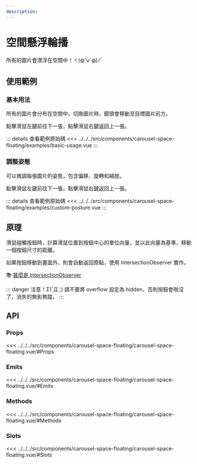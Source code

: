 ```yaml
---
description: 
---
```


<script setup>
import BasicUsage from '../../../src/components/carousel-space-floating/examples/basic-usage.vue'
import CustomPosture from '../../../src/components/carousel-space-floating/examples/custom-posture.vue'
</script>

# 空間懸浮輪播

所有的圖片會漂浮在空間中！ヾ(◍'౪`◍)ﾉﾞ

## 使用範例

### 基本用法

所有的圖片會分布在空間中，切換圖片時，鏡頭會移動至目標圖片前方。

點擊滑鼠左鍵前往下一張，點擊滑鼠右鍵返回上一張。

<basic-usage class="h-[60vh]"/>

::: details 查看範例原始碼
<<< ../../../src/components/carousel-space-floating/examples/basic-usage.vue
:::

### 調整姿態

可以微調每張圖片的姿態，包含偏移、旋轉和縮放。

點擊滑鼠左鍵前往下一張，點擊滑鼠右鍵返回上一張。

<custom-posture class="h-[40vh]"/>

::: details 查看範例原始碼
<<< ../../../src/components/carousel-space-floating/examples/custom-posture.vue
:::

## 原理

滑鼠碰觸按鈕時，計算滑鼠位置到按鈕中心的單位向量，並以此向量為基準，移動一個按鈕尺寸的距離。

如果按鈕移動到畫面外，則會自動返回原點，使用 IntersectionObserver 實作。

📚 [甚麼是 IntersectionObserver](https://developer.mozilla.org/zh-CN/docs/Web/API/IntersectionObserver)

::: danger 注意！Σ(ˊДˋ;)
請不要將 overflow 設定為 hidden，否則按鈕會啪沒了，消失的無影無蹤。
:::

## API

### Props

<<< ../../../src/components/carousel-space-floating/carousel-space-floating.vue/#Props

### Emits

<<< ../../../src/components/carousel-space-floating/carousel-space-floating.vue/#Emits

### Methods

<<< ../../../src/components/carousel-space-floating/carousel-space-floating.vue/#Methods

### Slots

<<< ../../../src/components/carousel-space-floating/carousel-space-floating.vue/#Slots
